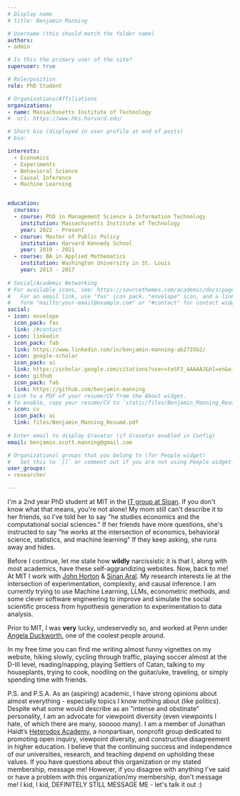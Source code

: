 ```yaml
---
# Display name
# title: Benjamin Manning

# Username (this should match the folder name)
authors: 
- admin

# Is this the primary user of the site?
superuser: true

# Role/position
role: PhD Student

# Organizations/Affiliations
organizations:
- name: Massachusetts Institute of Technology
#  url: https://www.hks.harvard.edu/

# Short bio (displayed in user profile at end of posts)
# bio: 

interests:
  - Economics
  - Experiments
  - Behavioral Science
  - Causal Inference
  - Machine Learning


education:
  courses:
  - course: PhD in Management Science & Information Technology
    institution: Massachusetts Institute of Technology
    year: 2022 - Present
  - course: Master of Public Policy
    institution: Harvard Kennedy School
    year: 2019 - 2021
  - course: BA in Applied Mathematics
    institution: Washington University in St. Louis
    year: 2013 - 2017
    
# Social/Academic Networking
# For available icons, see: https://sourcethemes.com/academic/docs/page-builder/#icons
#   For an email link, use "fas" icon pack, "envelope" icon, and a link in the
#   form "mailto:your-email@example.com" or "#contact" for contact widget.
social:
- icon: envelope
  icon_pack: fas
  link: /#contact
- icon: linkedin
  icon_pack: fab
  link: https://www.linkedin.com/in/benjamin-manning-ab2735b2/
- icon: google-scholar
  icon_pack: ai
  link: https://scholar.google.com/citations?user=teSF3_AAAAAJ&hl=en&oi=sra
- icon: github
  icon_pack: fab
  link: https://github.com/benjamin-manning
# Link to a PDF of your resume/CV from the About widget.
# To enable, copy your resume/CV to `static/files/Benjamin_Manning_Resumé.pdf` and uncomment the lines below.
- icon: cv
  icon_pack: ai
  link: files/Benjamin_Manning_Resumé.pdf
  
# Enter email to display Gravatar (if Gravatar enabled in Config)
email: benjamin.scott.manning@gmail.com

# Organizational groups that you belong to (for People widget)
#   Set this to `[]` or comment out if you are not using People widget.
user_groups:
- researcher

---
```

I'm a 2nd year PhD student at MIT in the [IT group at Sloan](https://mitsloan.mit.edu/phd/program-overview/it). If you don't know what that means, you're not alone! My mom still can't describe it to her friends, so I've told her to say "he studies economics and the computational social sciences." If her friends have more questions, she's instructed to say "he works at the intersection of economics, behavioral science, statistics, and machine learning" If they keep asking, she runs away and hides.

Before I continue, let me state how **wildly** narcissistic it is that I, along with most academics, have these self-aggrandizing websites. Now, back to me! 
At MIT I work with [John Horton](https://john-joseph-horton.com/) & [Sinan Aral](https://www.sinanaral.io/). My research interests lie at the intersection of experimentation, complexity, and causal inference. I am currently trying to use Machine Learning, LLMs, econometric methods, and some clever software engineering to improve and simulate the social scientific process from hypothesis generation to experimentation to data analysis.

Prior to MIT, I was **very** lucky, undeservedly so, and worked at Penn under [Angela Duckworth](https://angeladuckworth.com/), one of the coolest people around.

In my free time you can find me writing almost funny vignettes on my website, hiking slowly, cycling through traffic, playing soccer almost at the D-III level, reading/napping, playing Settlers of Catan, talking to my houseplants, trying to cook, noodling on the guitar/uke, traveling, or simply spending time with friends.

P.S. and P.S.A. As an (aspiring) academic, I have strong opinions about almost everything - especially topics I know nothing about (like politics). Despite what some would describe as an "intense and obstinate" personality, I am an advocate for viewpoint diversity (even viewpoints I hate, of which there are many, sooooo many). I am a member of Jonathan Haidt’s [Heterodox Academy](https://heterodoxacademy.org), a nonpartisan, nonprofit group dedicated to promoting open inquiry, viewpoint diversity, and constructive disagreement in higher education. I believe that the continuing success and independence of our universities, research, and teaching depend on upholding these values. If you have questions about this organization or my stated membership, message me! However, if you disagree with anything I've said or have a problem with this organization/my membership, don't message me! I kid, I kid, DEFINITELY STILL MESSAGE ME - let's talk it out :)
